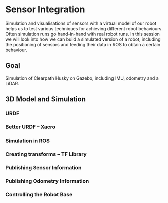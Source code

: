 # Sensor Integration

Simulation and visualisations of sensors with a virtual model of our robot helps
us to test various techniques for achieving different robot behaviours. Often
simulation runs go hand-in-hand with real robot runs. In this session we
will look into how we can build a simulated version of a robot, including
the positioning of sensors and feeding their data in ROS to obtain a certain
behaviour.

## Goal

Simulation of Clearpath Husky on Gazebo, including IMU, odometry and a LiDAR.


## 3D Model and Simulation

### URDF

### Better URDF – Xacro

### Simulation in ROS

### Creating transforms – TF Library

### Publishing Sensor Information

### Publishing Odometry Information

### Controlling the Robot Base
